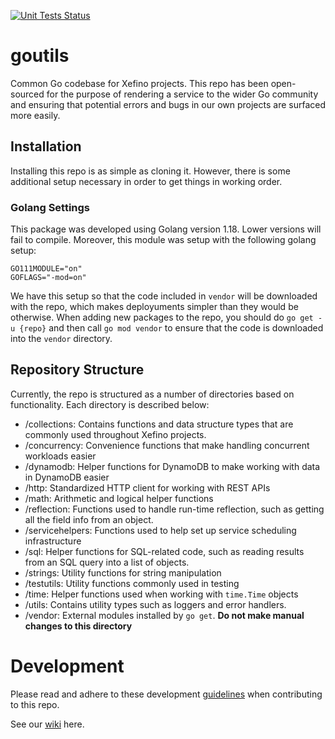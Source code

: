 [![Unit Tests Status](https://github.com/xefino/goutils/actions/workflows/test.yml/badge.svg)](https://github.com/xefino/goutils/actions)

# goutils
Common Go codebase for Xefino projects. This repo has been open-sourced for the purpose of rendering a service to the wider Go community and ensuring that potential errors and bugs in our own projects are surfaced more easily.

## Installation
Installing this repo is as simple as cloning it. However, there is some additional setup necessary in order to get things in working order.

### Golang Settings
This package was developed using Golang version 1.18. Lower versions will fail to compile. Moreover, this module was setup with the following golang setup:

```
GO111MODULE="on"
GOFLAGS="-mod=on"
```

We have this setup so that the code included in `vendor` will be downloaded with the repo, which makes deployuments simpler than they would be otherwise. When adding new packages to the repo, you should do `go get -u {repo}` and then call `go mod vendor` to ensure that the code is downloaded into the `vendor` directory.

## Repository Structure
Currently, the repo is structured as a number of directories based on functionality. Each directory is described below:

- /collections: Contains functions and data structure types that are commonly used throughout Xefino projects.
- /concurrency: Convenience functions that make handling concurrent workloads easier
- /dynamodb: Helper functions for DynamoDB to make working with data in DynamoDB easier
- /http: Standardized HTTP client for working with REST APIs
- /math: Arithmetic and logical helper functions
- /reflection: Functions used to handle run-time reflection, such as getting all the field info from an object.
- /servicehelpers: Functions used to help set up service scheduling infrastructure
- /sql: Helper functions for SQL-related code, such as reading results from an SQL query into a list of objects.
- /strings: Utility functions for string manipulation
- /testutils: Utility functions commonly used in testing
- /time: Helper functions used when working with `time.Time` objects
- /utils: Contains utility types such as loggers and error handlers.
- /vendor: External modules installed by `go get`. **Do not make manual changes to this directory**

# Development
Please read and adhere to these development [guidelines](CONTRIBUTING.md) when contributing to this repo.

See our [wiki](https://github.com/xefino/goutils/wiki) here.
